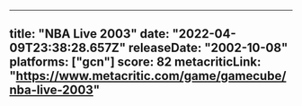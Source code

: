 
---
title: "NBA Live 2003"
date: "2022-04-09T23:38:28.657Z"
releaseDate: "2002-10-08"
platforms: ["gcn"]
score: 82
metacriticLink: "https://www.metacritic.com/game/gamecube/nba-live-2003"
---
